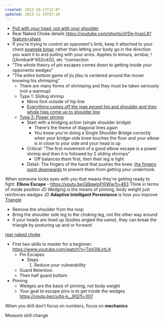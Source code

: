```yaml
---
created: 2023-10-11T12:07
updated: 2023-11-19T07:10
---
```

- [Pull with your head, not with your shoulder](https://youtu.be/p-6lmaseoGI?t=373)
- Rear Naked Choke details https://youtube.com/shorts/oYDe-hrazL8?feature=share
- If you're trying to control an opponent's limb, keep it attached to your chest [example bmac](https://youtu.be/VFWb7SWF_PE?t=100) rather than letting your body go in the direction you want it to and pulling with your arms.  Applies to kimura, armbar, ![[Armbar#^652cd3]], etc ^connection
- "The whole theory of pin escapes comes down to getting inside your opponents wedges"
- "The entire bottom game of jiu jitsu is centered around the mover knowing his shrimping"
	- There are many forms of shrimping and they must be taken  seriously (not a warmup)
	- Type 1: Sliding shrimp
		- Move foot outside of hip line
		- [Everything comes off the map except hip and shoulder and then whole hips come up to shoulder line](https://youtu.be/EMEueexp9zU?t=381)
	- [Type 2: Power shrimp](https://youtu.be/EMEueexp9zU?t=435)
		- Start with a bridging action (single shoulder bridge)
			- There's the theme of diagonal lines again
			- You know you're doing a Single Shoulder Bridge correctly when your bridge-side knee touches the floor and your elbow is in close to your side and your head is up
		- Critical: "The first movement of a good elbow escape is a power shrimp and then it is followed by 2 sliding shrimps"
			- Off balances them first, then their leg is light
		- Detail: The fingers of the hand that pushes the knee: [the fingers point downwards](https://youtu.be/EMEueexp9zU?t=772) to prevent them from getting your underhook.

When someone locks eyes with you that means they're getting ready to fight.
**Elbow Escape** - https://youtu.be/QBqwipFt0Ww?t=483
Think in terms of inside position JD
Wedging is the means of pinning, body weight just reinforces wedges JD
**Adaptive Intelligent Persistance** is how you improve
[Triangle](https://www.youtube.com/watch?v=LDE0fkzZT6I)
- Remove the shoulder from the loop
- Bring the shoulder side leg to the choking leg, not the other way around
- If your heads are lined up (bodies angled the same), they can break the triangle by posturing up and or forward

[rear naked choke](https://www.youtube.com/watch?v=l8-JI7NND3E&t=188s)

- First two skills to master for a beginner: https://www.youtube.com/watch?v=TshO9LirtLA
  - Pin Escapes
    - Steps
      1. Reduce your vulnerability
  - Guard Retention
  - Then half guard bottom
- Pinning
  - Wedges are the basis of pinning, not body weight
  - Your goal to escape pins is to get inside the wedges https://youtu.be/cuXq-k__9lQ?t=307

When you drill don't focus on numbers, focus on **mechanics**

Measure skill change